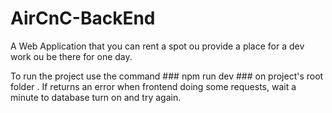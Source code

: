 # AirCnC-BackEnd
A Web Application that you can rent a spot  ou provide a place for a dev work ou be there for one day.

To run the project use the command ### npm run dev ### on project's root folder . If returns an error when frontend doing some requests, wait a minute to database turn on and try again.
